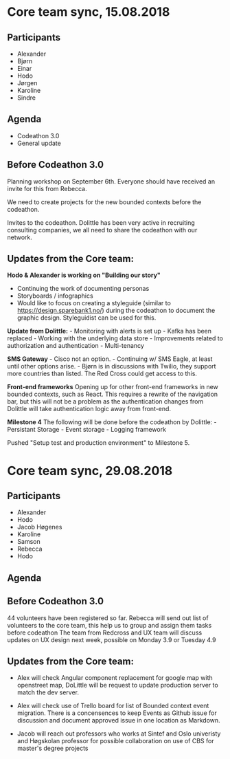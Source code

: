 # Core team sync, 15.08.2018

## Participants
* Alexander
* Bjørn
* Einar
* Hodo
* Jørgen
* Karoline
* Sindre

## Agenda

* Codeathon 3.0
* General update

## Before Codeathon 3.0
Planning workshop on September 6th. Everyone should have received an invite for this from Rebecca.

We need to create projects for the new bounded contexts before the codeathon.  

Invites to the codeathon. Dolittle has been very active in recruiting consulting companies, we all need to share the codeathon with our network. 

## Updates from the Core team:

**Hodo & Alexander is working on "Building our story"**
- Continuing the work of documenting personas
- Storyboards / infographics
- Would like to focus on creating a styleguide (similar to https://design.sparebank1.no/) during the codeathon to document the graphic design. Styleguidist can be used for this. 

**Update from Dolittle:** 
	- Monitoring with alerts is set up
	- Kafka has been replaced 
	- Working with the underlying data store
	- Improvements related to authorization and authentication
	- Multi-tenancy

**SMS Gateway**
	- Cisco not an option. 
	- Continuing w/ SMS Eagle, at least until other options arise.
	- Bjørn is in discussions with Twilio, they support more countries than listed. The Red Cross could get access to this. 

**Front-end frameworks**
Opening up for other front-end frameworks in new bounded contexts, such as React. This requires a rewrite of the navigation bar, but this will not be a problem as the authentication changes from Dolittle will take authentication logic away from front-end. 

**Milestone 4**
The following will be done before the codeathon by Dolittle: 
	- Persistant Storage
	- Event storage
	- Logging framework

Pushed "Setup test and production environment" to Milestone 5. 


# Core team sync, 29.08.2018

## Participants
* Alexander
* Hodo
* Jacob Høgenes
* Karoline
* Samson
* Rebecca
* Hodo

## Agenda

## Before Codeathon 3.0

44 volunteers have been registered so far.
Rebecca will send out list of volunteers to the core team, this help us to group and assign them tasks before codeathon
The team from Redcross and UX team will discuss updates on UX design next week, possible on Monday 3.9 or Tuesday 4.9


## Updates from the Core team:

* Alex will check Angular component replacement for google map with openstreet map, DoLittle will be request to update
production server to match the dev server.

* Alex will check use of Trello board for list of Bounded context event migration. There is a concensences to keep Events as Github issue for discussion and document approved issue in one location as Markdown. 

* Jacob will reach out professors who works at Sintef and Oslo univeristy and Høgskolan professor for possible collaboration on use of CBS for master's degree projects 




